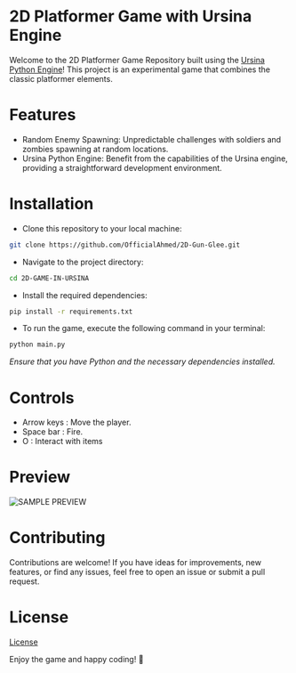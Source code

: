 # 2D Platformer Game with Ursina Engine
Welcome to the 2D Platformer Game Repository built using the [Ursina Python Engine](https://www.ursinaengine.org)! This project is an experimental game that combines the classic platformer elements.


# Features
* Random Enemy Spawning: Unpredictable challenges with soldiers and zombies spawning at random locations.
* Ursina Python Engine: Benefit from the capabilities of the Ursina engine, providing a straightforward development environment.

# Installation

- Clone this repository to your local machine:
```bash
git clone https://github.com/OfficialAhmed/2D-Gun-Glee.git
```

- Navigate to the project directory:
```bash
cd 2D-GAME-IN-URSINA
```

- Install the required dependencies:
```bash
pip install -r requirements.txt
```

- To run the game, execute the following command in your terminal:
```bash
python main.py
```

_Ensure that you have Python and the necessary dependencies installed._

# Controls

- Arrow keys :   Move the player.
- Space bar  :   Fire.
- O          :   Interact with items

# Preview
![SAMPLE PREVIEW](sample.gif)


# Contributing
Contributions are welcome! If you have ideas for improvements, new features, or find any issues, feel free to open an issue or submit a pull request.

# License
[License](https://github.com/OfficialAhmed/2D-Gun-Glee/blob/main/LICENSE)

Enjoy the game and happy coding! 🚀
